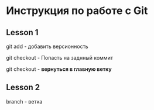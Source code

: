 # Инструкция по работе с Git
## Lesson 1

git add - добавить версионность

git checkout - Попасть на заднный коммит

git checkout - **вернуться в главную ветку**

## Lesson 2

branch - ветка